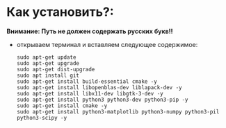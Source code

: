# Как установить?:
**Внимание: Путь не должен содержать русских букв!!**

* открываем терминал и вставляем следующее содержимое:
  
      sudo apt-get update
      sudo apt-get upgrade
      sudo apt-get dist-upgrade
      sudo apt install git
      sudo apt-get install build-essential cmake -y
      sudo apt-get install libopenblas-dev liblapack-dev -y
      sudo apt-get install libx11-dev libgtk-3-dev -y
      sudo apt-get install python3 python3-dev python3-pip -y
      sudo apt-get install cmake -y
      sudo apt-get install python3-matplotlib python3-numpy python3-pil python3-scipy -y
      
      
  
